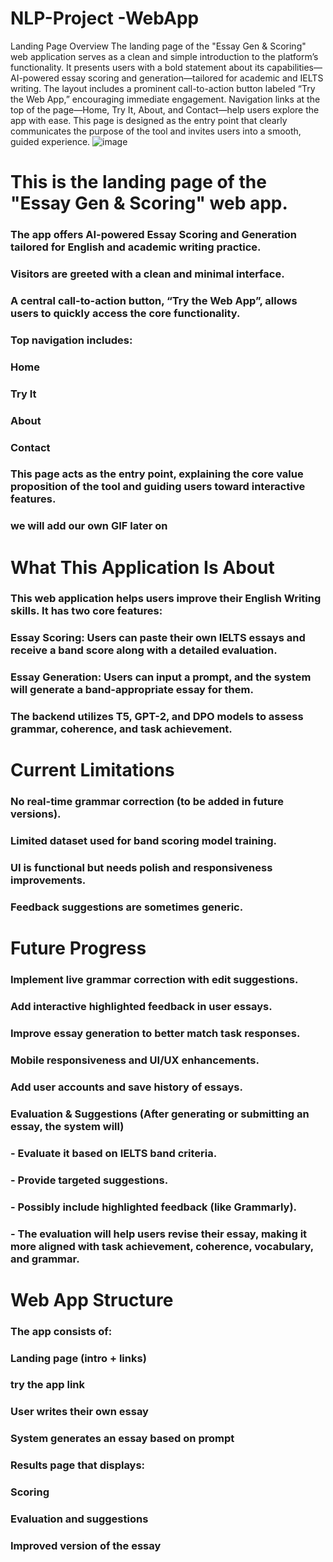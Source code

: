 # NLP-Project -WebApp
Landing Page Overview
The landing page of the "Essay Gen & Scoring" web application serves as a clean and simple introduction to the platform’s functionality. It presents users with a bold statement about its capabilities—AI-powered essay scoring and generation—tailored for academic and IELTS writing. The layout includes a prominent call-to-action button labeled “Try the Web App,” encouraging immediate engagement. Navigation links at the top of the page—Home, Try It, About, and Contact—help users explore the app with ease. This page is designed as the entry point that clearly communicates the purpose of the tool and invites users into a smooth, guided experience.
![image](https://github.com/user-attachments/assets/372d9924-35c3-40e4-91e7-65a4b2b24820)

# This is the landing page of the "Essay Gen & Scoring" web app.

### The app offers AI-powered Essay Scoring and Generation tailored for English and academic writing practice.

### Visitors are greeted with a clean and minimal interface.

### A central call-to-action button, “Try the Web App”, allows users to quickly access the core functionality.

### Top navigation includes:

### Home

### Try It

### About

### Contact

### This page acts as the entry point, explaining the core value proposition of the tool and guiding users toward interactive features.

### we will add our own GIF later on

# What This Application Is About
### This web application helps users improve their English Writing skills. It has two core features:

### Essay Scoring: Users can paste their own IELTS essays and receive a band score along with a detailed evaluation.

### Essay Generation: Users can input a prompt, and the system will generate a band-appropriate essay for them.

### The backend utilizes T5, GPT-2, and DPO models to assess grammar, coherence, and task achievement.

# Current Limitations
### No real-time grammar correction (to be added in future versions).

### Limited dataset used for band scoring model training.

### UI is functional but needs polish and responsiveness improvements.

### Feedback suggestions are sometimes generic.

# Future Progress
### Implement live grammar correction with edit suggestions.

### Add interactive highlighted feedback in user essays.

### Improve essay generation to better match task responses.

### Mobile responsiveness and UI/UX enhancements.

### Add user accounts and save history of essays.
### Evaluation & Suggestions (After generating or submitting an essay, the system will)

### - Evaluate it based on IELTS band criteria.

### - Provide targeted suggestions.

### - Possibly include highlighted feedback (like Grammarly).

### - The evaluation will help users revise their essay, making it more aligned with task achievement, coherence, vocabulary, and grammar.

# Web App Structure
### The app consists of:

### Landing page (intro + links)

### try the app link

### User writes their own essay

### System generates an essay based on prompt

### Results page that displays:

### Scoring

### Evaluation and suggestions

### Improved version of the essay


